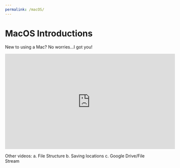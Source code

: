 ```yaml
---
permalink: /macOS/
---
```

# MacOS Introductions

New to using a Mac? No worries...I got you!

<iframe width="560" height="315" src="https://www.youtube.com/embed/RqTdHP6uoWc" frameborder="0" allow="accelerometer; autoplay; encrypted-media; gyroscope; picture-in-picture" allowfullscreen></iframe>

Other videos:
a.	File Structure
b.	Saving locations
c.	Google Drive/File Stream



